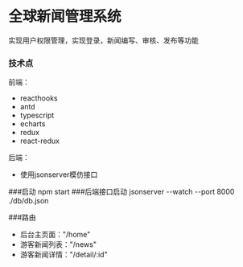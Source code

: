 # 全球新闻管理系统
实现用户权限管理，实现登录，新闻编写、审核、发布等功能
    
### 技术点
前端：
* reacthooks
* antd
* typescript
* echarts  
* redux
* react-redux  

后端：
* 使用jsonserver模仿接口

###启动
    npm start
###后端接口启动
    jsonserver --watch --port 8000 ./db/db.json

###路由
- 后台主页面："/home" 
- 游客新闻列表："/news"  
- 游客新闻详情："/detail/:id"